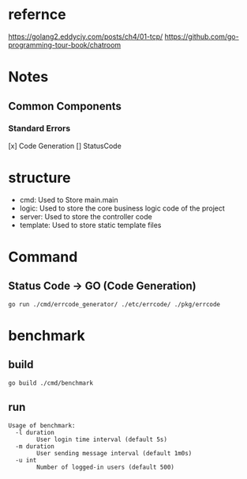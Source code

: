 # refernce

https://golang2.eddycjy.com/posts/ch4/01-tcp/
https://github.com/go-programming-tour-book/chatroom

# Notes

## Common Components

### Standard Errors

[x] Code Generation
[] StatusCode


# structure

- cmd: Used to Store main.main
- logic: Used to store the core business logic code of the project
- server: Used to store the controller code
- template: Used to store static template files

# Command

## Status Code -> GO (Code Generation)

```
go run ./cmd/errcode_generator/ ./etc/errcode/ ./pkg/errcode
```

# benchmark

## build

```
go build ./cmd/benchmark
```

## run

```
Usage of benchmark:
  -l duration
        User login time interval (default 5s)
  -m duration
        User sending message interval (default 1m0s)
  -u int
        Number of logged-in users (default 500)
```
